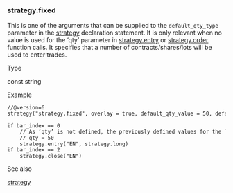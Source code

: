 ### strategy.fixed

This is one of the arguments that can be supplied to the `default_qty_type` parameter in the [strategy](#fun_strategy) declaration statement. It is only relevant when no value is used for the ‘qty’ parameter in [strategy.entry](#fun_strategy.entry) or [strategy.order](#fun_strategy.order) function calls. It specifies that a number of contracts/shares/lots will be used to enter trades.

Type

const string

Example

```
//@version=6  
strategy("strategy.fixed", overlay = true, default_qty_value = 50, default_qty_type = strategy.fixed, initial_capital = 1000000)  
  
if bar_index == 0  
    // As ‘qty’ is not defined, the previously defined values for the `default_qty_type` and `default_qty_value` parameters are used to enter trades, namely 50 contracts.  
    // qty = 50  
    strategy.entry("EN", strategy.long)  
if bar_index == 2  
    strategy.close("EN")
```

See also

[strategy](#fun_strategy)
